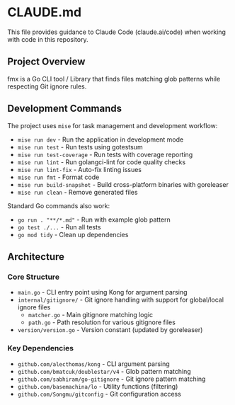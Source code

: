 # CLAUDE.md

This file provides guidance to Claude Code (claude.ai/code) when working with code in this repository.

## Project Overview

fmx is a Go CLI tool / Library that finds files matching glob patterns while respecting Git ignore rules.

## Development Commands

The project uses `mise` for task management and development workflow:

- `mise run dev` - Run the application in development mode
- `mise run test` - Run tests using gotestsum
- `mise run test-coverage` - Run tests with coverage reporting
- `mise run lint` - Run golangci-lint for code quality checks
- `mise run lint-fix` - Auto-fix linting issues
- `mise run fmt` - Format code
- `mise run build-snapshot` - Build cross-platform binaries with goreleaser
- `mise run clean` - Remove generated files

Standard Go commands also work:

- `go run . "**/*.md"` - Run with example glob pattern
- `go test ./...` - Run all tests
- `go mod tidy` - Clean up dependencies

## Architecture

### Core Structure

- `main.go` - CLI entry point using Kong for argument parsing
- `internal/gitignore/` - Git ignore handling with support for global/local ignore files
  - `matcher.go` - Main gitignore matching logic
  - `path.go` - Path resolution for various gitignore files
- `version/version.go` - Version constant (updated by goreleaser)

### Key Dependencies

- `github.com/alecthomas/kong` - CLI argument parsing
- `github.com/bmatcuk/doublestar/v4` - Glob pattern matching
- `github.com/sabhiram/go-gitignore` - Git ignore pattern matching
- `github.com/basemachina/lo` - Utility functions (filtering)
- `github.com/Songmu/gitconfig` - Git configuration access
